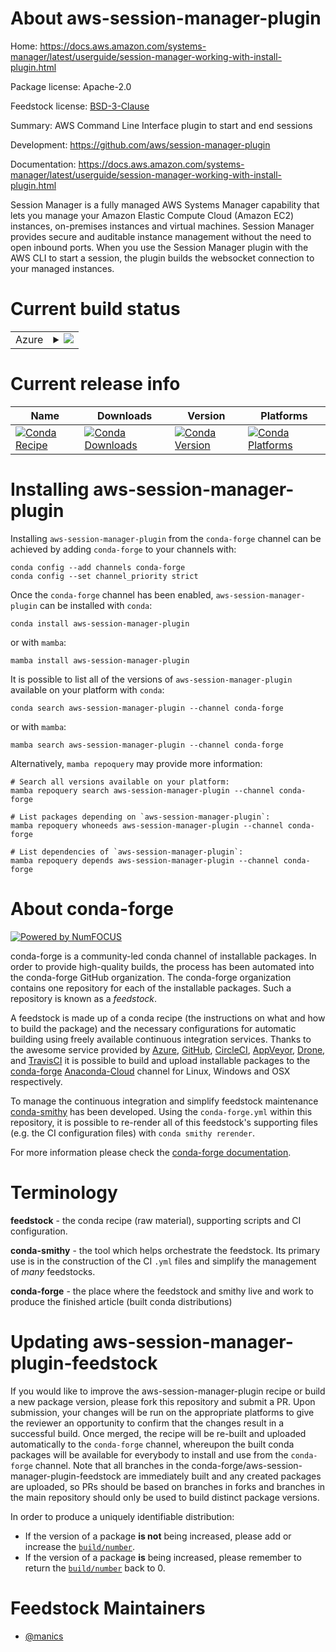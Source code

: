 About aws-session-manager-plugin
================================

Home: https://docs.aws.amazon.com/systems-manager/latest/userguide/session-manager-working-with-install-plugin.html

Package license: Apache-2.0

Feedstock license: [BSD-3-Clause](https://github.com/conda-forge/aws-session-manager-plugin-feedstock/blob/main/LICENSE.txt)

Summary: AWS Command Line Interface plugin to start and end sessions

Development: https://github.com/aws/session-manager-plugin

Documentation: https://docs.aws.amazon.com/systems-manager/latest/userguide/session-manager-working-with-install-plugin.html

Session Manager is a fully managed AWS Systems Manager capability that
lets you manage your Amazon Elastic Compute Cloud (Amazon EC2) instances,
on-premises instances and virtual machines. Session Manager provides
secure and auditable instance management without the need to open inbound
ports. When you use the Session Manager plugin with the AWS CLI to start a
session, the plugin builds the websocket connection to your managed
instances.


Current build status
====================


<table>
    
  <tr>
    <td>Azure</td>
    <td>
      <details>
        <summary>
          <a href="https://dev.azure.com/conda-forge/feedstock-builds/_build/latest?definitionId=15218&branchName=main">
            <img src="https://dev.azure.com/conda-forge/feedstock-builds/_apis/build/status/aws-session-manager-plugin-feedstock?branchName=main">
          </a>
        </summary>
        <table>
          <thead><tr><th>Variant</th><th>Status</th></tr></thead>
          <tbody><tr>
              <td>linux_64</td>
              <td>
                <a href="https://dev.azure.com/conda-forge/feedstock-builds/_build/latest?definitionId=15218&branchName=main">
                  <img src="https://dev.azure.com/conda-forge/feedstock-builds/_apis/build/status/aws-session-manager-plugin-feedstock?branchName=main&jobName=linux&configuration=linux_64_" alt="variant">
                </a>
              </td>
            </tr><tr>
              <td>osx_64</td>
              <td>
                <a href="https://dev.azure.com/conda-forge/feedstock-builds/_build/latest?definitionId=15218&branchName=main">
                  <img src="https://dev.azure.com/conda-forge/feedstock-builds/_apis/build/status/aws-session-manager-plugin-feedstock?branchName=main&jobName=osx&configuration=osx_64_" alt="variant">
                </a>
              </td>
            </tr><tr>
              <td>win_64</td>
              <td>
                <a href="https://dev.azure.com/conda-forge/feedstock-builds/_build/latest?definitionId=15218&branchName=main">
                  <img src="https://dev.azure.com/conda-forge/feedstock-builds/_apis/build/status/aws-session-manager-plugin-feedstock?branchName=main&jobName=win&configuration=win_64_" alt="variant">
                </a>
              </td>
            </tr>
          </tbody>
        </table>
      </details>
    </td>
  </tr>
</table>

Current release info
====================

| Name | Downloads | Version | Platforms |
| --- | --- | --- | --- |
| [![Conda Recipe](https://img.shields.io/badge/recipe-aws--session--manager--plugin-green.svg)](https://anaconda.org/conda-forge/aws-session-manager-plugin) | [![Conda Downloads](https://img.shields.io/conda/dn/conda-forge/aws-session-manager-plugin.svg)](https://anaconda.org/conda-forge/aws-session-manager-plugin) | [![Conda Version](https://img.shields.io/conda/vn/conda-forge/aws-session-manager-plugin.svg)](https://anaconda.org/conda-forge/aws-session-manager-plugin) | [![Conda Platforms](https://img.shields.io/conda/pn/conda-forge/aws-session-manager-plugin.svg)](https://anaconda.org/conda-forge/aws-session-manager-plugin) |

Installing aws-session-manager-plugin
=====================================

Installing `aws-session-manager-plugin` from the `conda-forge` channel can be achieved by adding `conda-forge` to your channels with:

```
conda config --add channels conda-forge
conda config --set channel_priority strict
```

Once the `conda-forge` channel has been enabled, `aws-session-manager-plugin` can be installed with `conda`:

```
conda install aws-session-manager-plugin
```

or with `mamba`:

```
mamba install aws-session-manager-plugin
```

It is possible to list all of the versions of `aws-session-manager-plugin` available on your platform with `conda`:

```
conda search aws-session-manager-plugin --channel conda-forge
```

or with `mamba`:

```
mamba search aws-session-manager-plugin --channel conda-forge
```

Alternatively, `mamba repoquery` may provide more information:

```
# Search all versions available on your platform:
mamba repoquery search aws-session-manager-plugin --channel conda-forge

# List packages depending on `aws-session-manager-plugin`:
mamba repoquery whoneeds aws-session-manager-plugin --channel conda-forge

# List dependencies of `aws-session-manager-plugin`:
mamba repoquery depends aws-session-manager-plugin --channel conda-forge
```


About conda-forge
=================

[![Powered by
NumFOCUS](https://img.shields.io/badge/powered%20by-NumFOCUS-orange.svg?style=flat&colorA=E1523D&colorB=007D8A)](https://numfocus.org)

conda-forge is a community-led conda channel of installable packages.
In order to provide high-quality builds, the process has been automated into the
conda-forge GitHub organization. The conda-forge organization contains one repository
for each of the installable packages. Such a repository is known as a *feedstock*.

A feedstock is made up of a conda recipe (the instructions on what and how to build
the package) and the necessary configurations for automatic building using freely
available continuous integration services. Thanks to the awesome service provided by
[Azure](https://azure.microsoft.com/en-us/services/devops/), [GitHub](https://github.com/),
[CircleCI](https://circleci.com/), [AppVeyor](https://www.appveyor.com/),
[Drone](https://cloud.drone.io/welcome), and [TravisCI](https://travis-ci.com/)
it is possible to build and upload installable packages to the
[conda-forge](https://anaconda.org/conda-forge) [Anaconda-Cloud](https://anaconda.org/)
channel for Linux, Windows and OSX respectively.

To manage the continuous integration and simplify feedstock maintenance
[conda-smithy](https://github.com/conda-forge/conda-smithy) has been developed.
Using the ``conda-forge.yml`` within this repository, it is possible to re-render all of
this feedstock's supporting files (e.g. the CI configuration files) with ``conda smithy rerender``.

For more information please check the [conda-forge documentation](https://conda-forge.org/docs/).

Terminology
===========

**feedstock** - the conda recipe (raw material), supporting scripts and CI configuration.

**conda-smithy** - the tool which helps orchestrate the feedstock.
                   Its primary use is in the construction of the CI ``.yml`` files
                   and simplify the management of *many* feedstocks.

**conda-forge** - the place where the feedstock and smithy live and work to
                  produce the finished article (built conda distributions)


Updating aws-session-manager-plugin-feedstock
=============================================

If you would like to improve the aws-session-manager-plugin recipe or build a new
package version, please fork this repository and submit a PR. Upon submission,
your changes will be run on the appropriate platforms to give the reviewer an
opportunity to confirm that the changes result in a successful build. Once
merged, the recipe will be re-built and uploaded automatically to the
`conda-forge` channel, whereupon the built conda packages will be available for
everybody to install and use from the `conda-forge` channel.
Note that all branches in the conda-forge/aws-session-manager-plugin-feedstock are
immediately built and any created packages are uploaded, so PRs should be based
on branches in forks and branches in the main repository should only be used to
build distinct package versions.

In order to produce a uniquely identifiable distribution:
 * If the version of a package **is not** being increased, please add or increase
   the [``build/number``](https://docs.conda.io/projects/conda-build/en/latest/resources/define-metadata.html#build-number-and-string).
 * If the version of a package **is** being increased, please remember to return
   the [``build/number``](https://docs.conda.io/projects/conda-build/en/latest/resources/define-metadata.html#build-number-and-string)
   back to 0.

Feedstock Maintainers
=====================

* [@manics](https://github.com/manics/)

